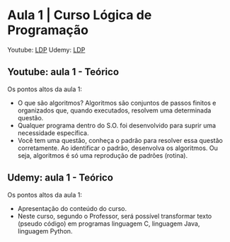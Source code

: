 # Aula 1 | Curso Lógica de Programação
Youtube: [LDP](https://www.youtube.com/playlist?list=PLHz_AreHm4dmSj0MHol_aoNYCSGFqvfXV)
Udemy: [LDP](https://www.udemy.com/course/algoritmos-e-logica-de-programacao-essencial/)

## Youtube: aula 1 - Teórico
Os pontos altos da aula 1:
- O que são algoritmos? Algoritmos são conjuntos de passos finitos e organizados que, quando executados, resolvem uma determinada questão.
- Qualquer programa dentro do S.O. foi desenvolvido para suprir uma necessidade específica.
- Você tem uma questão, conheça o padrão para resolver essa questão corretamente. Ao identificar o padrão, desenvolva os algoritmos. Ou seja, algoritmos é só uma reprodução de padrões (rotina).

## Udemy: aula 1 - Teórico
Os pontos altos da aula 1:
- Apresentação do conteúdo do curso.
- Neste curso, segundo o Professor, será possível transformar texto (pseudo código) em programas linguagem C, linguagem Java, linguagem Python.
